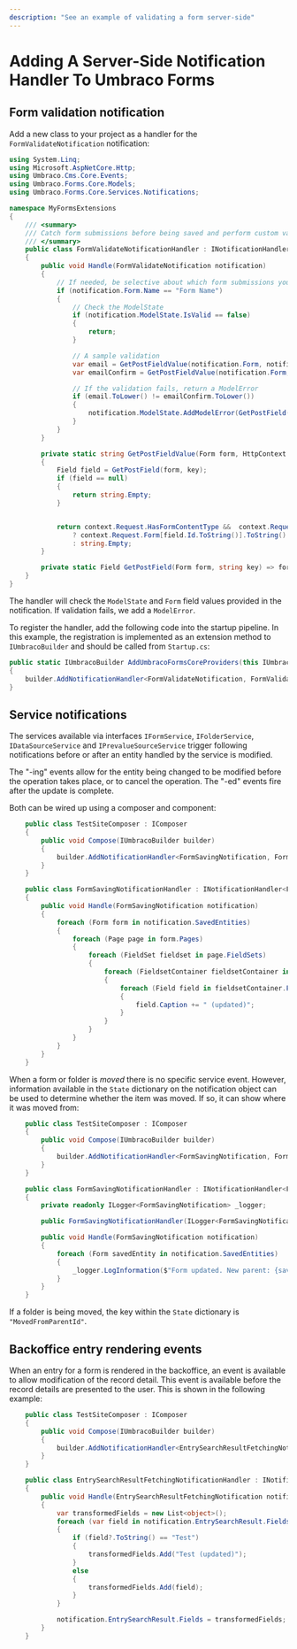 ```yaml
---
description: "See an example of validating a form server-side"
---
```


# Adding A Server-Side Notification Handler To Umbraco Forms

## Form validation notification

Add a new class to your project as a handler for the `FormValidateNotification` notification:

```csharp
using System.Linq;
using Microsoft.AspNetCore.Http;
using Umbraco.Cms.Core.Events;
using Umbraco.Forms.Core.Models;
using Umbraco.Forms.Core.Services.Notifications;

namespace MyFormsExtensions
{
    /// <summary>
    /// Catch form submissions before being saved and perform custom validation.
    /// </summary>
    public class FormValidateNotificationHandler : INotificationHandler<FormValidateNotification>
    {
        public void Handle(FormValidateNotification notification)
        {
            // If needed, be selective about which form submissions you affect.
            if (notification.Form.Name == "Form Name")
            {
                // Check the ModelState
                if (notification.ModelState.IsValid == false)
                {
                    return;
                }

                // A sample validation
                var email = GetPostFieldValue(notification.Form, notification.Context, "email");
                var emailConfirm = GetPostFieldValue(notification.Form, notification.Context, "verifyEmail");

                // If the validation fails, return a ModelError
                if (email.ToLower() != emailConfirm.ToLower())
                {
                    notification.ModelState.AddModelError(GetPostField(notification.Form, "verifyEmail").Id.ToString(), "Email does not match");
                }
            }
        }

        private static string GetPostFieldValue(Form form, HttpContext context, string key)
        {
            Field field = GetPostField(form, key);
            if (field == null)
            {
                return string.Empty;
            }


            return context.Request.HasFormContentType &&  context.Request.Form.Keys.Contains(field.Id.ToString())
                ? context.Request.Form[field.Id.ToString()].ToString().Trim()
                : string.Empty;
        }

        private static Field GetPostField(Form form, string key) => form.AllFields.SingleOrDefault(f => f.Alias == key);
    }
}
```

The handler will check the `ModelState` and `Form` field values provided in the notification. If validation fails, we add a `ModelError`.

To register the handler, add the following code into the startup pipeline. In this example, the registration is implemented as an extension method to `IUmbracoBuilder` and should be called from `Startup.cs`:

```csharp
public static IUmbracoBuilder AddUmbracoFormsCoreProviders(this IUmbracoBuilder builder)
{
    builder.AddNotificationHandler<FormValidateNotification, FormValidateNotificationHandler>();
}
```

## Service notifications

The services available via interfaces `IFormService`, `IFolderService`, `IDataSourceService` and `IPrevalueSourceService` trigger following notifications before or after an entity handled by the service is modified.

The "-ing" events allow for the entity being changed to be modified before the operation takes place, or to cancel the operation. The "-ed" events fire after the update is complete.

Both can be wired up using a composer and component:

```csharp
    public class TestSiteComposer : IComposer
    {
        public void Compose(IUmbracoBuilder builder)
        {
            builder.AddNotificationHandler<FormSavingNotification, FormSavingNotificationHandler>();
        }
    }

    public class FormSavingNotificationHandler : INotificationHandler<FormSavingNotification>
    {
        public void Handle(FormSavingNotification notification)
        {
            foreach (Form form in notification.SavedEntities)
            {
                foreach (Page page in form.Pages)
                {
                    foreach (FieldSet fieldset in page.FieldSets)
                    {
                        foreach (FieldsetContainer fieldsetContainer in fieldset.Containers)
                        {
                            foreach (Field field in fieldsetContainer.Fields)
                            {
                                field.Caption += " (updated)";
                            }
                        }
                    }
                }
            }
        }
    }
```

When a form or folder is _moved_ there is no specific service event. However, information available in the `State` dictionary on the notification object can be used to determine whether the item was moved. If so, it can show where it was moved from:

```csharp
    public class TestSiteComposer : IComposer
    {
        public void Compose(IUmbracoBuilder builder)
        {
            builder.AddNotificationHandler<FormSavingNotification, FormSavingNotificationHandler>();
        }
    }

    public class FormSavingNotificationHandler : INotificationHandler<FormSavingNotification>
    {
        private readonly ILogger<FormSavingNotification> _logger;

        public FormSavingNotificationHandler(ILogger<FormSavingNotification> logger) => _logger = logger;

        public void Handle(FormSavingNotification notification)
        {
            foreach (Form savedEntity in notification.SavedEntities)
            {
                _logger.LogInformation($"Form updated. New parent: {savedEntity.FolderId}. Old parent: {notification.State["MovedFromFolderId"]}");
            }
        }
    }
```

If a folder is being moved, the key within the `State` dictionary is `"MovedFromParentId"`.

## Backoffice entry rendering events

When an entry for a form is rendered in the backoffice, an event is available to allow modification of the record detail. This event is available before the record details are presented to the user. This is shown in the following example:

```csharp
    public class TestSiteComposer : IComposer
    {
        public void Compose(IUmbracoBuilder builder)
        {
            builder.AddNotificationHandler<EntrySearchResultFetchingNotification, EntrySearchResultFetchingNotificationHandler>();
        }
    }

    public class EntrySearchResultFetchingNotificationHandler : INotificationHandler<EntrySearchResultFetchingNotification>
    {
        public void Handle(EntrySearchResultFetchingNotification notification)
        {
            var transformedFields = new List<object>();
            foreach (var field in notification.EntrySearchResult.Fields)
            {
                if (field?.ToString() == "Test")
                {
                    transformedFields.Add("Test (updated)");
                }
                else
                {
                    transformedFields.Add(field);
                }
            }

            notification.EntrySearchResult.Fields = transformedFields;
        }
    }
```
